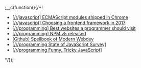 
;__c(function(){/*!

* [[/r/javascript] ECMAScript modules shipped in Chrome](https://www.reddit.com/r/javascript/comments/6ycpnu/ecmascript_modules_shipped_in_chrome/)
* [[/r/javascript] Choosing a frontend framework in 2017](https://www.reddit.com/r/javascript/comments/6j8bsg/choosing_a_frontend_framework_in_2017/)
* [[/r/programming] Best websites a programmer should visit](https://www.reddit.com/r/programming/comments/6fkkst/best_websites_a_programmer_should_visit/)
* [[/r/programming] NPM v5 released](https://www.reddit.com/r/programming/comments/6e64dn/npm_v500_released/)
* [[Github] Spellbook of Modern Webdev](https://github.com/dexteryy/spellbook-of-modern-webdev)
* [[/r/programming State of JavaScript Survey]](https://www.reddit.com/r/javascript/comments/6nxbcb/the_state_of_js_2017_survey_is_now_open)
* [[/r/programming Funny, Tricky JavaScript]](https://www.reddit.com/r/javascript/comments/6qnncq/wtfjs_a_list_of_funny_and_tricky_javascript/)

[//]: # (@~|news/2017|~@)

*/});
